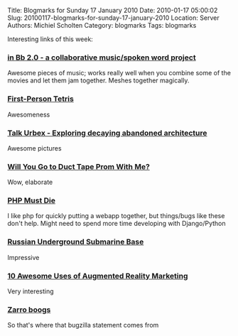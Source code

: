 Title: Blogmarks for Sunday 17 January 2010
Date: 2010-01-17 05:00:02
Slug: 20100117-blogmarks-for-sunday-17-january-2010
Location: Server
Authors: Michiel Scholten
Category: blogmarks
Tags: blogmarks

<p>Interesting links of this week:</p>
<h3><a href="http://www.inbflat.net/">in Bb 2.0 - a collaborative music/spoken word project</a></h3>
<p>Awesome pieces of music; works really well when you combine some of the movies and let them jam together. Meshes together magically.</p>
<h3><a href="http://www.firstpersontetris.com/">First-Person Tetris</a></h3>
<p>Awesomeness</p>
<h3><a href="http://www.talkurbex.com/">Talk Urbex - Exploring decaying abandoned architecture</a></h3>
<p>Awesome pictures</p>
<h3><a href="http://www.guidespot.com/guides/duct_tape_prom_pictures">Will You Go to Duct Tape Prom With Me?</a></h3>
<p>Wow, elaborate</p>
<h3><a href="http://www.steike.com/code/php-must-die/">PHP Must Die</a></h3>
<p>I like php for quickly putting a webapp together, but things/bugs like these don't help. Might need to spend more time developing with Django/Python</p>
<h3><a href="http://englishrussia.com/?p=1794">Russian Underground Submarine Base</a></h3>
<p>Impressive</p>
<h3><a href="http://mashable.com/2009/12/26/augmented-reality-marketing/?utm_source=feedburner">10 Awesome Uses of Augmented Reality Marketing</a></h3>
<p>Very interesting</p>
<h3><a href="http://en.allexperts.com/e/z/za/zarro_boogs.htm">Zarro boogs</a></h3>
<p>So that's where that bugzilla statement comes from</p>
